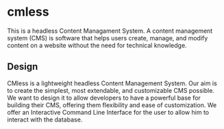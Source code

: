 # cmless
This is a headless Content Managament System. A content management system (CMS) is software that helps users create, manage, and modify content on a website without the need for technical knowledge.

## Design
CMless is a lightweight headless Content Management System. Our aim is to create the simplest, most extendable, and customizable CMS possible. We want to design it to allow developers to have a powerful base for building their CMS, offering them flexibility and ease of customization. We offer an Interactive Command Line Interface for the user to allow him to interact with the database.


